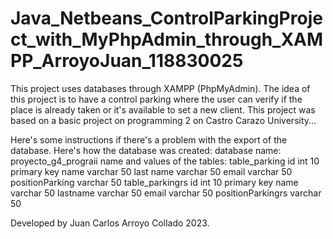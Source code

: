 # Java_Netbeans_ControlParkingProject_with_MyPhpAdmin_through_XAMPP_ArroyoJuan_118830025
This project uses databases through XAMPP (PhpMyAdmin). The idea of this project is to have a control parking where the user can verify if the place is already taken or it's available to set a new client. This project was based on a basic project on programming 2 on Castro Carazo University...

Here's some instructions if there's a problem with the export of the database.
Here's how the database was created:
database name: proyecto_g4_prograii
name and values of the tables: 
table_parking
	id int 10 primary key
	name varchar 50
	last name varchar 50
	email varchar 50
	positionParking varchar 50
table_parkingrs
	id int 10 primary key
	name varchar 50
	lastname varchar 50
	email varchar 50
	positionParkingrs varchar 50

Developed by Juan Carlos Arroyo Collado 2023.
